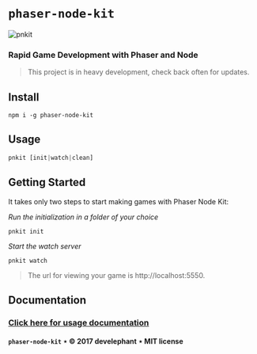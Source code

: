 # `phaser-node-kit`

![pnkit](http://develephant.com/projects/pnlogo.png)

### Rapid Game Development with Phaser and Node

> This project is in heavy development, check back often for updates.

## Install

```
npm i -g phaser-node-kit
```

## Usage

```js
pnkit [init|watch|clean]
```

## Getting Started

It takes only two steps to start making games with Phaser Node Kit:

_Run the initialization in a folder of your choice_

`pnkit init`

_Start the watch server_

`pnkit watch`

> The url for viewing your game is http://localhost:5550.

## Documentation

### [Click here for usage documentation](https://develephant.github.io/phaser-node-kit/)

#### `phaser-node-kit` &Star; &copy; 2017 develephant &Star; MIT license
